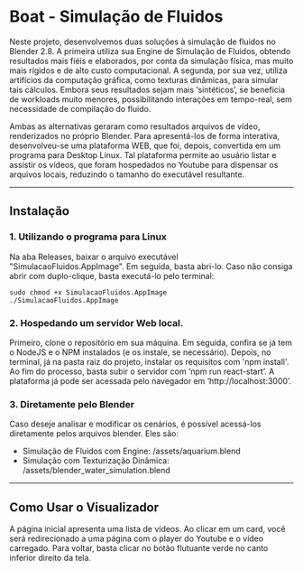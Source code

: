 # Boat - Simulação de Fluidos

Neste projeto, desenvolvemos duas soluções à simulação de fluidos no Blender 2.8. A primeira utiliza sua Engine de Simulação de Fluidos, obtendo resultados mais fiéis e elaborados, por conta da simulação física, mas muito mais rígidos e de alto custo computacional. A segunda, por sua vez, utiliza artifícios da computação gráfica, como texturas dinâmicas, para simular tais cálculos. Embora seus resultados sejam mais ‘sintéticos’, se beneficia de workloads muito menores, possibilitando interações em tempo-real, sem necessidade de compilação do fluido.

Ambas as alternativas geraram como resultados arquivos de vídeo, renderizados no próprio Blender. Para apresentá-los de forma interativa, desenvolveu-se uma plataforma WEB, que foi, depois, convertida em um programa para Desktop Linux. Tal plataforma permite ao usuário listar e assistir os vídeos, que foram hospedados no Youtube para dispensar os arquivos locais, reduzindo o tamanho do executável resultante.
___
## Instalação

### 1. Utilizando o programa para Linux

Na aba Releases, baixar o arquivo executável "SimulacaoFluidos.AppImage". Em seguida, basta abri-lo.
Caso não consiga abrir com duplo-clique, basta executá-lo pelo terminal:
```
sudo chmod +x SimulacaoFluidos.AppImage
./SimulacaoFluidos.AppImage
```

### 2. Hospedando um servidor Web local.
Primeiro, clone o repositório em sua máquina. Em seguida, confira se já tem o NodeJS e o NPM instalados (e os instale, se necessário). Depois, no terminal, já na pasta raiz do projeto, instalar os requisitos com 'npm install'. Ao fim do processo, basta subir o servidor com ‘npm run react-start’. A plataforma já pode ser acessada pelo navegador em ‘http://localhost:3000’.

### 3. Diretamente pelo Blender
Caso deseje analisar e modificar os cenários, é possível acessá-los diretamente pelos arquivos blender. Eles são:
* Simulação de Fluidos com Engine: /assets/aquarium.blend
* Simulação com Texturização Dinâmica: /assets/blender_water_simulation.blend

___
## Como Usar o Visualizador

A página inicial apresenta uma lista de vídeos. Ao clicar em um card, você será redirecionado a uma página com o player do Youtube e o vídeo carregado. Para voltar, basta clicar no botão flutuante verde no canto inferior direito da tela.